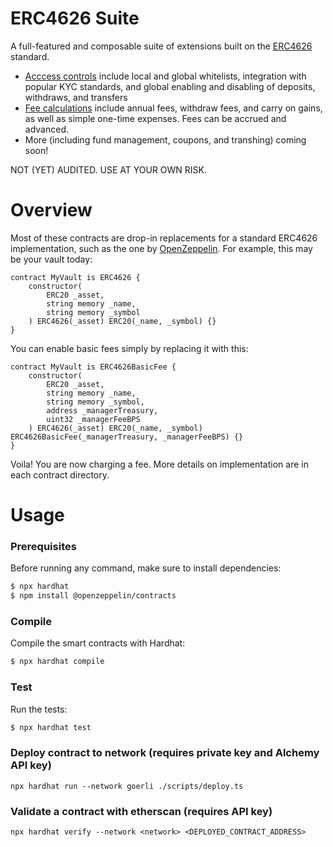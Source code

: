 # ERC4626 Suite

A full-featured and composable suite of extensions built on the [ERC4626](https://erc4626.info) standard.
* [Acccess controls](https://github.com/tomshields/ERC4626Suite/tree/main/contracts/access) include local and global whitelists, integration with popular KYC standards, and global enabling and disabling of deposits, withdraws, and transfers
* [Fee calculations](https://github.com/tomshields/ERC4626Suite/tree/main/contracts/fees) include annual fees, withdraw fees, and carry on gains, as well as simple one-time expenses. Fees can be accrued and advanced.
* More (including fund management, coupons, and transhing) coming soon!

NOT (YET) AUDITED. USE AT YOUR OWN RISK.

# Overview

Most of these contracts are drop-in replacements for a standard ERC4626 implementation, such as the one by [OpenZeppelin](https://github.com/OpenZeppelin/openzeppelin-contracts/blob/master/contracts/token/ERC20/extensions/ERC4626.sol). For example, this may be your vault today:

```solidity
contract MyVault is ERC4626 {
    constructor(
        ERC20 _asset,
        string memory _name,
        string memory _symbol
    ) ERC4626(_asset) ERC20(_name, _symbol) {}
}
```
You can enable basic fees simply by replacing it with this:
```solidity
contract MyVault is ERC4626BasicFee {
    constructor(
        ERC20 _asset,
        string memory _name,
        string memory _symbol,
        address _managerTreasury,
        uint32 _managerFeeBPS
    ) ERC4626(_asset) ERC20(_name, _symbol) ERC4626BasicFee(_managerTreasury, _managerFeeBPS) {}
}
```
Voila! You are now charging a fee. More details on implementation are in each contract directory.

# Usage

### Prerequisites

Before running any command, make sure to install dependencies:

```sh
$ npx hardhat
$ npm install @openzeppelin/contracts
```

### Compile

Compile the smart contracts with Hardhat:

```sh
$ npx hardhat compile
```

### Test

Run the tests:

```sh
$ npx hardhat test
```

### Deploy contract to network (requires private key and Alchemy API key)

```
npx hardhat run --network goerli ./scripts/deploy.ts
```

### Validate a contract with etherscan (requires API key)

```
npx hardhat verify --network <network> <DEPLOYED_CONTRACT_ADDRESS>
```
